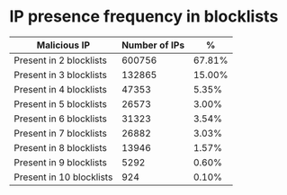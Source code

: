# IP presence frequency in blocklists
| Malicious IP | Number of IPs | % |
|----|----|----|
| Present in 2 blocklists | 600756 | 67.81% |
| Present in 3 blocklists | 132865 | 15.00% |
| Present in 4 blocklists | 47353 | 5.35% |
| Present in 5 blocklists | 26573 | 3.00% |
| Present in 6 blocklists | 31323 | 3.54% |
| Present in 7 blocklists | 26882 | 3.03% |
| Present in 8 blocklists | 13946 | 1.57% |
| Present in 9 blocklists | 5292 | 0.60% |
| Present in 10 blocklists | 924 | 0.10% |
